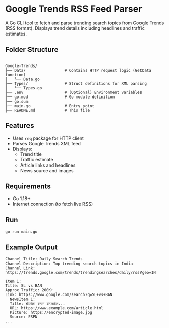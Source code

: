 # Google Trends RSS Feed Parser

A Go CLI tool to fetch and parse trending search topics from Google Trends (RSS format). Displays trend details including headlines and traffic estimates.

## Folder Structure

```

Google-Trends/
├── Data/                 # Contains HTTP request logic (GetData function)
│   └── Data.go
├── Types/                # Struct definitions for XML parsing
│   └── Types.go
├── .env                  # (Optional) Environment variables
├── go.mod                # Go module definition
├── go.sum
├── main.go               # Entry point
├── README.md             # This file

````

## Features

- Uses `req` package for HTTP client
- Parses Google Trends XML feed
- Displays:
  - Trend title
  - Traffic estimate
  - Article links and headlines
  - News source and images

## Requirements

- Go 1.18+
- Internet connection (to fetch live RSS)

## Run

```bash
go run main.go
````

## Example Output

```
Channel Title: Daily Search Trends
Channel Description: Top trending search topics in India
Channel Link: https://trends.google.com/trends/trendingsearches/daily/rss?geo=IN

Item 1:
Title: SL vs BAN
Approx Traffic: 200K+
Link: https://www.google.com/search?q=SL+vs+BAN
  NewsItem 1:
  Title: श्रीलंका बनाम बांग्लादेश...
  URL: https://www.example.com/article.html
  Picture: https://encrypted-image.jpg
  Source: ESPN
...
```